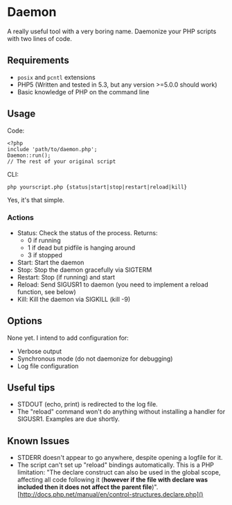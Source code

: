 # Daemon
A really useful tool with a very boring name. Daemonize your PHP scripts with two lines of code.

## Requirements
* `posix` and `pcntl` extensions
* PHP5 (Written and tested in 5.3, but any version >=5.0.0 should work)
* Basic knowledge of PHP on the command line

## Usage
Code:

	<?php
	include 'path/to/daemon.php';
	Daemon::run();
	// The rest of your original script

CLI:

	php yourscript.php {status|start|stop|restart|reload|kill}

Yes, it's that simple.

### Actions
* Status: Check the status of the process. Returns:
	* 0 if running
	* 1 if dead but pidfile is hanging around
	* 3 if stopped
* Start: Start the daemon
* Stop: Stop the daemon gracefully via SIGTERM
* Restart: Stop (if running) and start
* Reload: Send SIGUSR1 to daemon (you need to implement a reload function, see below)
* Kill: Kill the daemon via SIGKILL (kill -9)

## Options
None yet. I intend to add configuration for:

* Verbose output
* Synchronous mode (do not daemonize for debugging)
* Log file configuration

## Useful tips

* STDOUT (echo, print) is redirected to the log file.
* The "reload" command won't do anything without installing a handler for SIGUSR1. Examples are due shortly.


## Known Issues

* STDERR doesn't appear to go anywhere, despite opening a logfile for it.
* The script can't set up "reload" bindings automatically. This is a PHP limitation: "The declare construct can also be used in the global scope, affecting all code following it (**however if the file with declare was included then it does not affect the parent file**)". [http://docs.php.net/manual/en/control-structures.declare.php]()